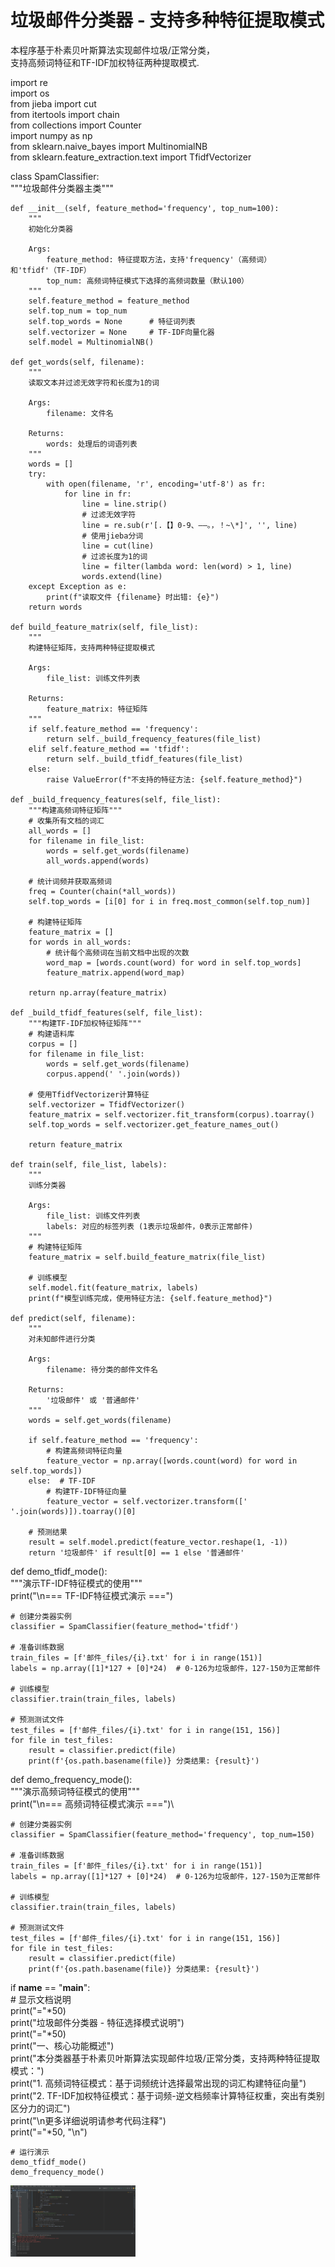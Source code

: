 # 垃圾邮件分类器 - 支持多种特征提取模式
本程序基于朴素贝叶斯算法实现邮件垃圾/正常分类，\
支持高频词特征和TF-IDF加权特征两种提取模式.


import re\
import os\
from jieba import cut\
from itertools import chain\
from collections import Counter\
import numpy as np\
from sklearn.naive_bayes import MultinomialNB\
from sklearn.feature_extraction.text import TfidfVectorizer

class SpamClassifier:\
    """垃圾邮件分类器主类"""
    
    def __init__(self, feature_method='frequency', top_num=100):
        """
        初始化分类器
        
        Args:
            feature_method: 特征提取方法，支持'frequency'（高频词）和'tfidf'（TF-IDF）
            top_num: 高频词特征模式下选择的高频词数量（默认100）
        """
        self.feature_method = feature_method
        self.top_num = top_num
        self.top_words = None      # 特征词列表
        self.vectorizer = None     # TF-IDF向量化器
        self.model = MultinomialNB()
    
    def get_words(self, filename):
        """
        读取文本并过滤无效字符和长度为1的词
        
        Args:
            filename: 文件名
            
        Returns:
            words: 处理后的词语列表
        """
        words = []
        try:
            with open(filename, 'r', encoding='utf-8') as fr:
                for line in fr:
                    line = line.strip()
                    # 过滤无效字符
                    line = re.sub(r'[.【】0-9、——。，！~\*]', '', line)
                    # 使用jieba分词
                    line = cut(line)
                    # 过滤长度为1的词
                    line = filter(lambda word: len(word) > 1, line)
                    words.extend(line)
        except Exception as e:
            print(f"读取文件 {filename} 时出错: {e}")
        return words
    
    def build_feature_matrix(self, file_list):
        """
        构建特征矩阵，支持两种特征提取模式
        
        Args:
            file_list: 训练文件列表
            
        Returns:
            feature_matrix: 特征矩阵
        """
        if self.feature_method == 'frequency':
            return self._build_frequency_features(file_list)
        elif self.feature_method == 'tfidf':
            return self._build_tfidf_features(file_list)
        else:
            raise ValueError(f"不支持的特征方法: {self.feature_method}")
    
    def _build_frequency_features(self, file_list):
        """构建高频词特征矩阵"""
        # 收集所有文档的词汇
        all_words = []
        for filename in file_list:
            words = self.get_words(filename)
            all_words.append(words)
        
        # 统计词频并获取高频词
        freq = Counter(chain(*all_words))
        self.top_words = [i[0] for i in freq.most_common(self.top_num)]
        
        # 构建特征矩阵
        feature_matrix = []
        for words in all_words:
            # 统计每个高频词在当前文档中出现的次数
            word_map = [words.count(word) for word in self.top_words]
            feature_matrix.append(word_map)
        
        return np.array(feature_matrix)
    
    def _build_tfidf_features(self, file_list):
        """构建TF-IDF加权特征矩阵"""
        # 构建语料库
        corpus = []
        for filename in file_list:
            words = self.get_words(filename)
            corpus.append(' '.join(words))
        
        # 使用TfidfVectorizer计算特征
        self.vectorizer = TfidfVectorizer()
        feature_matrix = self.vectorizer.fit_transform(corpus).toarray()
        self.top_words = self.vectorizer.get_feature_names_out()
        
        return feature_matrix
    
    def train(self, file_list, labels):
        """
        训练分类器
        
        Args:
            file_list: 训练文件列表
            labels: 对应的标签列表 (1表示垃圾邮件，0表示正常邮件)
        """
        # 构建特征矩阵
        feature_matrix = self.build_feature_matrix(file_list)
        
        # 训练模型
        self.model.fit(feature_matrix, labels)
        print(f"模型训练完成，使用特征方法: {self.feature_method}")
    
    def predict(self, filename):
        """
        对未知邮件进行分类
        
        Args:
            filename: 待分类的邮件文件名
            
        Returns:
            '垃圾邮件' 或 '普通邮件'
        """
        words = self.get_words(filename)
        
        if self.feature_method == 'frequency':
            # 构建高频词特征向量
            feature_vector = np.array([words.count(word) for word in self.top_words])
        else:  # TF-IDF
            # 构建TF-IDF特征向量
            feature_vector = self.vectorizer.transform([' '.join(words)]).toarray()[0]
        
        # 预测结果
        result = self.model.predict(feature_vector.reshape(1, -1))
        return '垃圾邮件' if result[0] == 1 else '普通邮件'


def demo_tfidf_mode():\
    """演示TF-IDF特征模式的使用"""\
    print("\n=== TF-IDF特征模式演示 ===")
    
    # 创建分类器实例
    classifier = SpamClassifier(feature_method='tfidf')
    
    # 准备训练数据
    train_files = [f'邮件_files/{i}.txt' for i in range(151)]
    labels = np.array([1]*127 + [0]*24)  # 0-126为垃圾邮件，127-150为正常邮件
    
    # 训练模型
    classifier.train(train_files, labels)
    
    # 预测测试文件
    test_files = [f'邮件_files/{i}.txt' for i in range(151, 156)]
    for file in test_files:
        result = classifier.predict(file)
        print(f'{os.path.basename(file)} 分类结果: {result}')


def demo_frequency_mode():\
    """演示高频词特征模式的使用"""\
    print("\n=== 高频词特征模式演示 ===")\
    
    # 创建分类器实例
    classifier = SpamClassifier(feature_method='frequency', top_num=150)
    
    # 准备训练数据
    train_files = [f'邮件_files/{i}.txt' for i in range(151)]
    labels = np.array([1]*127 + [0]*24)  # 0-126为垃圾邮件，127-150为正常邮件
    
    # 训练模型
    classifier.train(train_files, labels)
    
    # 预测测试文件
    test_files = [f'邮件_files/{i}.txt' for i in range(151, 156)]
    for file in test_files:
        result = classifier.predict(file)
        print(f'{os.path.basename(file)} 分类结果: {result}')


if __name__ == "__main__":\
    # 显示文档说明\
    print("="*50)\
    print("垃圾邮件分类器 - 特征选择模式说明")\
    print("="*50)\
    print("一、核心功能概述")\
    print("本分类器基于朴素贝叶斯算法实现邮件垃圾/正常分类，支持两种特征提取模式：")\
    print("1. 高频词特征模式：基于词频统计选择最常出现的词汇构建特征向量")\
    print("2. TF-IDF加权特征模式：基于词频-逆文档频率计算特征权重，突出有类别区分力的词汇")\
    print("\n更多详细说明请参考代码注释")\
    print("="*50, "\n")
    
    # 运行演示
    demo_tfidf_mode()
    demo_frequency_mode()



<img src="https://github.com/dashuaibihyz/dashuaibi/blob/master/photo/yunx.png" width="200" alt="运行结果">